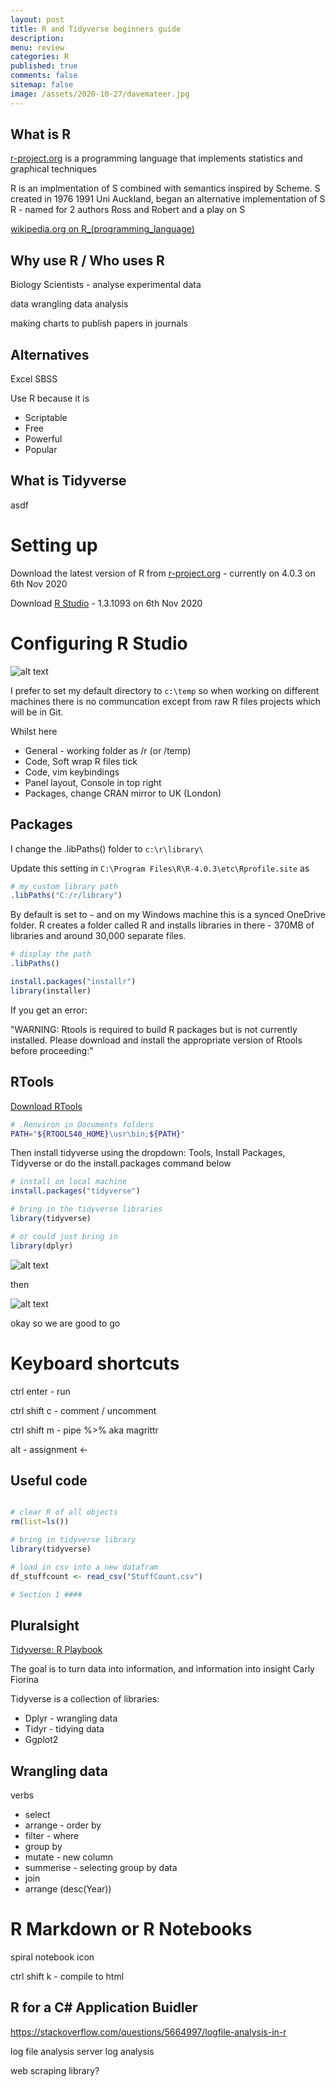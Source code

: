 ```yaml
---
layout: post
title: R and Tidyverse beginners guide
description: 
menu: review
categories: R 
published: true 
comments: false     
sitemap: false
image: /assets/2020-10-27/davemateer.jpg
---
```


<!-- [![alt text](/assets/2020-10-12/db.jpg "Db from Caspar Camille Rubin on Unsplash")](https://unsplash.com/@casparrubin) -->

## What is R

[r-project.org](https://www.r-project.org/) is a programming language that implements statistics and graphical techniques

R is an implmentation of S combined with semantics inspired by Scheme.
  S created in 1976
  1991 Uni Auckland, began an alternative implementation of S
  R - named for 2 authors Ross and Robert and a play on S

[wikipedia.org on R_(programming_language)](https://en.wikipedia.org/wiki/R_(programming_language))

## Why use R / Who uses R

Biology Scientists - analyse experimental data

data wrangling 
data analysis

making charts to publish papers in journals


## Alternatives

Excel
SBSS

Use R because it is

- Scriptable
- Free
- Powerful
- Popular


## What is Tidyverse

asdf

# Setting up

Download the latest version of R from [r-project.org](https://www.r-project.org/) - currently on 4.0.3 on 6th Nov 2020

Download [R Studio](https://rstudio.com/products/rstudio/download/#download) - 1.3.1093 on 6th Nov 2020

# Configuring R Studio

![alt text](/assets/2020-11-06/settings.jpg "Configuring R Studio")

I prefer to set my default directory to `c:\temp` so when working on different machines there is no communcation except from raw R files projects which will be in Git.

Whilst here

- General - working folder as /r (or /temp)
- Code, Soft wrap R files tick
- Code, vim keybindings
- Panel layout, Console in top right
- Packages, change CRAN mirror to UK (London)

## Packages

I change the .libPaths() folder to `c:\r\library\`

Update this setting in `C:\Program Files\R\R-4.0.3\etc\Rprofile.site` as

```r
# my custom library path
.libPaths("C:/r/library")
```

By default is set to `~` and on my Windows machine this is a synced OneDrive folder. R creates a folder called R and installs libraries in there - 370MB of libraries and around 30,000 separate files.

```r
# display the path
.libPaths()

install.packages("installr")
library(installer)
```

If you get an error:

"WARNING: Rtools is required to build R packages but is not currently installed. Please download and install the appropriate version of Rtools before proceeding:"

## RTools

[Download RTools](https://cran.rstudio.com/bin/windows/Rtools/)

```bash
# .Renviron in Documents folders
PATH="${RTOOLS40_HOME}\usr\bin;${PATH}"
```

Then install tidyverse using the dropdown: Tools, Install Packages, Tidyverse or do the install.packages command below

```r
# install on local machine
install.packages("tidyverse")

# bring in the tidyverse libraries
library(tidyverse)

# or could just bring in 
library(dplyr)
```

![alt text](/assets/2020-11-06/binary.jpg "Compiling from source")

then

![alt text](/assets/2020-11-06/conflicts.jpg "Conflicts")

okay so we are good to go


# Keyboard shortcuts

ctrl enter - run

ctrl shift c - comment / uncomment

ctrl shift m - pipe %>% aka magrittr

alt - assignment <- 


## Useful code

```r

# clear R of all objects
rm(list=ls())

# bring in tidyverse library
library(tidyverse)

# load in csv into a new datafram
df_stuffcount <- read_csv("StuffCount.csv")

# Section 1 ####

```

## Pluralsight

[Tidyverse: R Playbook](https://app.pluralsight.com/library/courses/tidyverse-r-playbook/table-of-contents)

The goal is to turn data into information, and information into insight
  Carly Fiorina

Tidyverse is a collection of libraries:

- Dplyr - wrangling data
- Tidyr - tidying data
- Ggplot2

## Wrangling data

verbs

- select
- arrange - order by
- filter - where
- group by
- mutate - new column
- summerise - selecting group by data
- join
- arrange (desc(Year))

# R Markdown or R Notebooks


spiral notebook icon

ctrl shift k - compile to html

## R for a C# Application Buidler
https://stackoverflow.com/questions/5664997/logfile-analysis-in-r

log file analysis
server log analysis

web scraping library?
